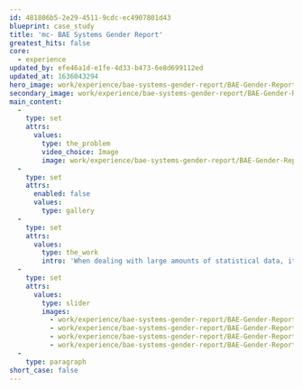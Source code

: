 ```yaml
---
id: 481806b5-2e29-4511-9cdc-ec4907801d43
blueprint: case_study
title: 'mc- BAE Systems Gender Report'
greatest_hits: false
core:
  - experience
updated_by: efe46a1d-e1fe-4d33-b473-6e8d699112ed
updated_at: 1636043294
hero_image: work/experience/bae-systems-gender-report/BAE-Gender-Report-18-Experience-Full-Image-1360x768.5.jpg
secondary_image: work/experience/bae-systems-gender-report/BAE-Gender-Report-18-Experience-Secondary-Image-896x597.jpg
main_content:
  -
    type: set
    attrs:
      values:
        type: the_problem
        video_choice: Image
        image: work/experience/bae-systems-gender-report/BAE-Gender-Report-18-Experience-Large-927x522.jpg
  -
    type: set
    attrs:
      enabled: false
      values:
        type: gallery
  -
    type: set
    attrs:
      values:
        type: the_work
        intro: 'When dealing with large amounts of statistical data, it is important to present information in a way that people can break down easily. The BAE Gender Report required us to translate heavy streams of data via creative infographics, charts and tables, all designed with the aim of helping audiences to easily interpret the relevant information. The report’s infographics and charts retain BAE Systems’ branding, resulting in a consistent, engaging outcome which continuously highlights the value that BAE Systems places on equal opportunities.'
  -
    type: set
    attrs:
      values:
        type: slider
        images:
          - work/experience/bae-systems-gender-report/BAE-Gender-Report-18-Experience-Small-740x416.25-1.jpg
          - work/experience/bae-systems-gender-report/BAE-Gender-Report-18-Experience-Small-740x416.25-2.jpg
          - work/experience/bae-systems-gender-report/BAE-Gender-Report-18-Experience-Small-740x416.25-3.jpg
          - work/experience/bae-systems-gender-report/BAE-Gender-Report-18-Experience-Small-740x416.25-4.jpg
  -
    type: paragraph
short_case: false
---
```

